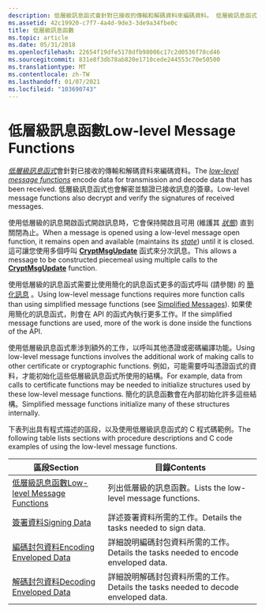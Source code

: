 ```yaml
---
description: 低層級訊息函式會針對已接收的傳輸和解碼資料來編碼資料。 低層級訊息函式也會解密並驗證已接收訊息的簽章。
ms.assetid: 42c19920-c7f7-4a4d-9de3-3de9a34fbe0c
title: 低層級訊息函數
ms.topic: article
ms.date: 05/31/2018
ms.openlocfilehash: 22654f19dfe5178dfb98006c17c2d0536f78cd46
ms.sourcegitcommit: 831e8f3db78ab820e1710cede244553c70e50500
ms.translationtype: MT
ms.contentlocale: zh-TW
ms.lasthandoff: 01/07/2021
ms.locfileid: "103690743"
---
```

# <a name="low-level-message-functions"></a><span data-ttu-id="20580-104">低層級訊息函數</span><span class="sxs-lookup"><span data-stu-id="20580-104">Low-level Message Functions</span></span>

<span data-ttu-id="20580-105">[*低層級訊息函式*](../secgloss/l-gly.md)會針對已接收的傳輸和解碼資料來編碼資料。</span><span class="sxs-lookup"><span data-stu-id="20580-105">The [*low-level message functions*](../secgloss/l-gly.md) encode data for transmission and decode data that has been received.</span></span> <span data-ttu-id="20580-106">低層級訊息函式也會解密並驗證已接收訊息的簽章。</span><span class="sxs-lookup"><span data-stu-id="20580-106">Low-level message functions also decrypt and verify the signatures of received messages.</span></span>

<span data-ttu-id="20580-107">使用低層級的訊息開啟函式開啟訊息時，它會保持開啟且可用 (維護其 [*狀態*](../secgloss/s-gly.md)) 直到關閉為止。</span><span class="sxs-lookup"><span data-stu-id="20580-107">When a message is opened using a low-level message open function, it remains open and available (maintains its [*state*](../secgloss/s-gly.md)) until it is closed.</span></span> <span data-ttu-id="20580-108">這可讓您使用多個呼叫 [**CryptMsgUpdate**](/windows/desktop/api/Wincrypt/nf-wincrypt-cryptmsgupdate) 函式來分次訊息。</span><span class="sxs-lookup"><span data-stu-id="20580-108">This allows a message to be constructed piecemeal using multiple calls to the [**CryptMsgUpdate**](/windows/desktop/api/Wincrypt/nf-wincrypt-cryptmsgupdate) function.</span></span>

<span data-ttu-id="20580-109">使用低層級的訊息函式需要比使用簡化的訊息函式更多的函式呼叫 (請參閱) 的 [簡化訊息](simplified-messages.md) 。</span><span class="sxs-lookup"><span data-stu-id="20580-109">Using low-level message functions requires more function calls than using simplified message functions (see [Simplified Messages](simplified-messages.md)).</span></span> <span data-ttu-id="20580-110">如果使用簡化的訊息函式，則會在 API 的函式內執行更多工作。</span><span class="sxs-lookup"><span data-stu-id="20580-110">If the simplified message functions are used, more of the work is done inside the functions of the API.</span></span>

<span data-ttu-id="20580-111">使用低層級訊息函式牽涉到額外的工作，以呼叫其他憑證或密碼編譯功能。</span><span class="sxs-lookup"><span data-stu-id="20580-111">Using low-level message functions involves the additional work of making calls to other certificate or cryptographic functions.</span></span> <span data-ttu-id="20580-112">例如，可能需要呼叫憑證函式的資料，才能初始化這些低層級訊息函式所使用的結構。</span><span class="sxs-lookup"><span data-stu-id="20580-112">For example, data from calls to certificate functions may be needed to initialize structures used by these low-level message functions.</span></span> <span data-ttu-id="20580-113">簡化的訊息函數會在內部初始化許多這些結構。</span><span class="sxs-lookup"><span data-stu-id="20580-113">Simplified message functions initialize many of these structures internally.</span></span>

<span data-ttu-id="20580-114">下表列出具有程式描述的區段，以及使用低層級訊息函式的 C 程式碼範例。</span><span class="sxs-lookup"><span data-stu-id="20580-114">The following table lists sections with procedure descriptions and C code examples of using the low-level message functions.</span></span>



| <span data-ttu-id="20580-115">區段</span><span class="sxs-lookup"><span data-stu-id="20580-115">Section</span></span>                                                                               | <span data-ttu-id="20580-116">目錄</span><span class="sxs-lookup"><span data-stu-id="20580-116">Contents</span></span>                                           |
|---------------------------------------------------------------------------------------|----------------------------------------------------|
| [<span data-ttu-id="20580-117">低層級訊息函數</span><span class="sxs-lookup"><span data-stu-id="20580-117">Low-level Message Functions</span></span>](cryptography-functions.md) | <span data-ttu-id="20580-118">列出低層級的訊息函數。</span><span class="sxs-lookup"><span data-stu-id="20580-118">Lists the low-level message functions.</span></span>             |
| [<span data-ttu-id="20580-119">簽署資料</span><span class="sxs-lookup"><span data-stu-id="20580-119">Signing Data</span></span>](signing-data.md)                                                      | <span data-ttu-id="20580-120">詳述簽署資料所需的工作。</span><span class="sxs-lookup"><span data-stu-id="20580-120">Details the tasks needed to sign data.</span></span>             |
| [<span data-ttu-id="20580-121">編碼封包資料</span><span class="sxs-lookup"><span data-stu-id="20580-121">Encoding Enveloped Data</span></span>](encoding-enveloped-data.md)                                | <span data-ttu-id="20580-122">詳細說明編碼封包資料所需的工作。</span><span class="sxs-lookup"><span data-stu-id="20580-122">Details the tasks needed to encode enveloped data.</span></span> |
| [<span data-ttu-id="20580-123">解碼封包資料</span><span class="sxs-lookup"><span data-stu-id="20580-123">Decoding Enveloped Data</span></span>](decoding-enveloped-data.md)                                | <span data-ttu-id="20580-124">詳細說明解碼封包資料所需的工作。</span><span class="sxs-lookup"><span data-stu-id="20580-124">Details the tasks needed to decode enveloped data.</span></span> |



 

 

 
